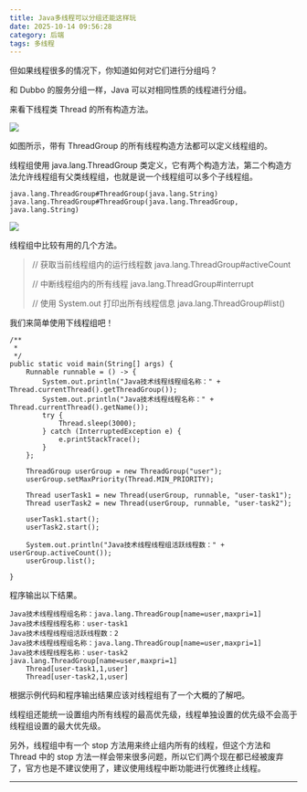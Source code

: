 ```yaml
---
title: Java多线程可以分组还能这样玩
date: 2025-10-14 09:56:28
category: 后端
tags: 多线程
---
```



但如果线程很多的情况下，你知道如何对它们进行分组吗？

和 Dubbo 的服务分组一样，Java 可以对相同性质的线程进行分组。

来看下线程类 Thread 的所有构造方法。

![](http://qianniu.javastack.cn/18-6-3/9061041.jpg)

如图所示，带有 ThreadGroup 的所有线程构造方法都可以定义线程组的。

线程组使用 java.lang.ThreadGroup 类定义，它有两个构造方法，第二个构造方法允许线程组有父类线程组，也就是说一个线程组可以多个子线程组。

```
java.lang.ThreadGroup#ThreadGroup(java.lang.String)
java.lang.ThreadGroup#ThreadGroup(java.lang.ThreadGroup, java.lang.String)
```

![](http://qianniu.javastack.cn/18-6-4/38415499.jpg)

线程组中比较有用的几个方法。

> // 获取当前线程组内的运行线程数
> java.lang.ThreadGroup#activeCount
>
> // 中断线程组内的所有线程
> java.lang.ThreadGroup#interrupt
>
> // 使用 System.out 打印出所有线程信息
> java.lang.ThreadGroup#list()

我们来简单使用下线程组吧！

```
/**
 * 
 */
public static void main(String[] args) {
	Runnable runnable = () -> {
		System.out.println("Java技术线程线程组名称：" + Thread.currentThread().getThreadGroup());
		System.out.println("Java技术线程线程名称：" + Thread.currentThread().getName());
		try {
			Thread.sleep(3000);
		} catch (InterruptedException e) {
			e.printStackTrace();
		}
	};

	ThreadGroup userGroup = new ThreadGroup("user");
    userGroup.setMaxPriority(Thread.MIN_PRIORITY);
    
	Thread userTask1 = new Thread(userGroup, runnable, "user-task1");
	Thread userTask2 = new Thread(userGroup, runnable, "user-task2");

	userTask1.start();
	userTask2.start();

	System.out.println("Java技术线程线程组活跃线程数：" + userGroup.activeCount());
	userGroup.list();

}
```

程序输出以下结果。

```
Java技术线程线程组名称：java.lang.ThreadGroup[name=user,maxpri=1]
Java技术线程线程名称：user-task1
Java技术线程线程组活跃线程数：2
Java技术线程线程组名称：java.lang.ThreadGroup[name=user,maxpri=1]
Java技术线程线程名称：user-task2
java.lang.ThreadGroup[name=user,maxpri=1]
    Thread[user-task1,1,user]
    Thread[user-task2,1,user]
```

根据示例代码和程序输出结果应该对线程组有了一个大概的了解吧。

线程组还能统一设置组内所有线程的最高优先级，线程单独设置的优先级不会高于线程组设置的最大优先级。

另外，线程组中有一个 stop 方法用来终止组内所有的线程，但这个方法和 Thread 中的 stop 方法一样会带来很多问题，所以它们两个现在都已经被废弃了，官方也是不建议使用了，建议使用线程中断功能进行优雅终止线程。

---

